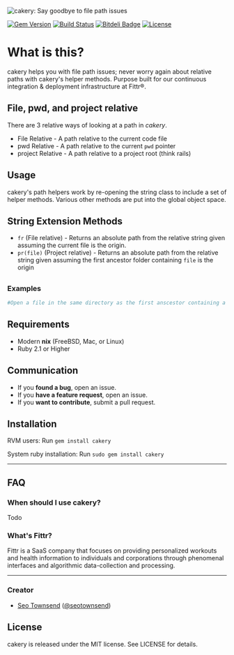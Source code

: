 ![cakery: Say goodbye to file path issues](https://raw.githubusercontent.com/sotownsend/cakery/master/logo.png)

[![Gem Version](https://badge.fury.io/rb/iarrogant.svg)](http://badge.fury.io/rb/cakery)
[![Build Status](https://travis-ci.org/sotownsend/cakery.svg)](https://travis-ci.org/sotownsend/cakery)
[![Bitdeli Badge](https://d2weczhvl823v0.cloudfront.net/sotownsend/cakery/trend.png)](https://bitdeli.com/free "Bitdeli Badge")
[![License](http://img.shields.io/badge/license-MIT-green.svg?style=flat)](https://github.com/sotownsend/cakery/blob/master/LICENSE)

# What is this?

cakery helps you with file path issues; never worry again about relative paths with cakery's helper methods.
Purpose built for our continuous integration & deployment infrastructure at Fittr®.

## File, pwd, and project relative
There are 3 relative ways of looking at a path in *cakery*.
  * File Relative - A path relative to the current code file
  * pwd Relative - A path relative to the current `pwd` pointer
  * project Relative - A path relative to a project root (think rails)

## Usage
cakery's path helpers work by re-opening the string class to include a set of helper methods. Various
other methods are put into the global object space.

## String Extension Methods
  * `fr` (File relative) - Returns an absolute path from the relative string given assuming the current file is the origin.
  * `pr(file)` (Project relative) - Returns an absolute path from the relative string given assuming the first ancestor folder containing `file` is the origin

## 

### Examples
```ruby
#Open a file in the same directory as the first anscestor containing a .git file

```

## Requirements

- Modern **nix** (FreeBSD, Mac, or Linux)
- Ruby 2.1 or Higher

## Communication

- If you **found a bug**, open an issue.
- If you **have a feature request**, open an issue.
- If you **want to contribute**, submit a pull request.

## Installation

RVM users:
Run `gem install cakery`

System ruby installation:
Run `sudo gem install cakery`

---

## FAQ

### When should I use cakery?

Todo

### What's Fittr?

Fittr is a SaaS company that focuses on providing personalized workouts and health information to individuals and corporations through phenomenal interfaces and algorithmic data-collection and processing.

* * *

### Creator

- [Seo Townsend](http://github.com/sotownsend) ([@seotownsend](https://twitter.com/seotownsend))

## License

cakery is released under the MIT license. See LICENSE for details.
